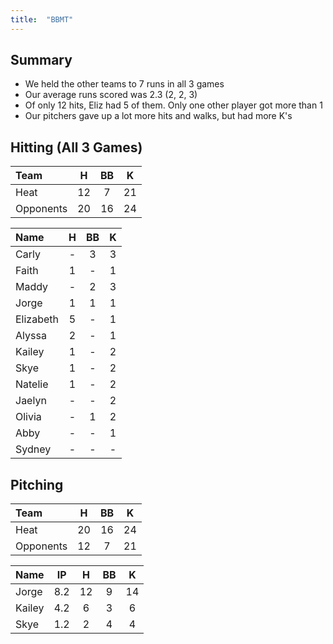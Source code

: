 ```yaml
---
title:  "BBMT"
---
```


## Summary

* We held the other teams to 7 runs in all 3 games
* Our average runs scored was 2.3 (2, 2, 3)
* Of only 12 hits, Eliz had 5 of them. Only one other player got more than 1
* Our pitchers gave up a lot more hits and walks, but had more K's

## Hitting (All 3 Games)

|Team      |H    |BB   |K     |
|:---------|:---:|:---:|:----:|
|Heat      |12	 |7	   |21    | 
|Opponents |20	 |16   |24    | 


|Name      |H    |BB   |K     |
|:---------|:---:|:---:|:----:|
|Carly     |-	   |3	   |3     | 
|Faith	   |1	   |-	   |1     |
|Maddy	   |-	   |2	   |3     |
|Jorge	   |1	   |1	   |1     |
|Elizabeth |5	   |-    |1     |
|Alyssa	   |2	   |-	   |1     |
|Kailey	   |1	   |-    |2     |
|Skye	     |1	   |-    |2     |
|Natelie	 |1	   |-    |2     |
|Jaelyn	   |-	   |-	   |2     |
|Olivia	   |-	   |1	   |2     |
|Abby	     |-	   |-	   |1     |
|Sydney	   |-	   |-	   |-     |


## Pitching

|Team      | H   | BB  | K   |
|:---------|:---:|:---:|:---:|
|Heat      |20   |16   |24   |
|Opponents |12   |7    |21   |


|Name      | IP  | H   | BB  | K   |
|:---------|:---:|:---:|:---:|:---:|
| Jorge    |8.2  |12   |9    |14   |
| Kailey   |4.2  |6    |3    |6    |
| Skye     |1.2  |2    |4    |4    |
